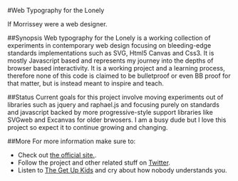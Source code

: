 #Web Typography for the Lonely

If Morrissey were a web designer.

##Synopsis
Web typography for the Lonely is a working collection of experiments in contemporary web design focusing on bleeding-edge standards implementations such as SVG, Html5 Canvas and Css3. It is mostly Javascript based and represents my journey into the depths of browser based interactivity. It is a working project and a learning process, therefore none of this code is claimed to be bulletproof or even BB proof for that matter, but is instead meant to inspire and teach.

##Status
Current goals for this project involve moving experiments out of libraries such as jquery and raphael.js and focusing purely on standards and javascript backed by more progressive-style support libraries like SVGweb and Excanvas for older brwosers. I am a busy dude but I love this project so expect it to continue growing and changing.

##More
For more information make sure to:
-   Check out [the official site.](http://webtypographyforthelonely.com).
-   Follow the project and other related stuff on [Twitter](http://twitter.com/lonelytype).
-   Listen to [The Get Up Kids](http://www.rdio.com/#/artist/The_Get_Up_Kids) and cry about how nobody understands you.      